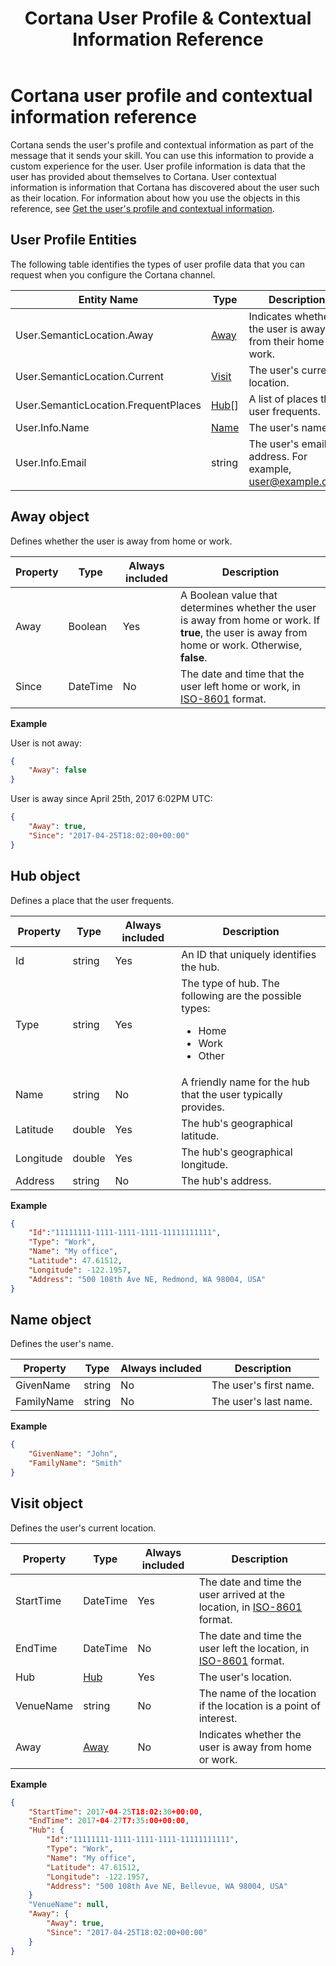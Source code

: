 ﻿---
title: Cortana User Profile & Contextual Information Reference
description: Defines the user profile and contextual information objects.
label: Conceptual
ms.assetid: 41f911c9-b5eb-4cd3-b4d9-2dc7453e3f51
ms.date: 01/24/2019
ms.topic: article
keywords: cortana
---

# Cortana user profile and contextual information reference

Cortana sends the user's profile and contextual information as part of the message that it sends your skill. You can use this information to provide a custom experience for the user. User profile information is data that the user has provided about themselves to Cortana. User contextual information is information that Cortana has discovered about the user such as their location. For information about how you use the objects in this reference, see [Get the user's profile and contextual information](get-user-profile-context.md).


## User Profile Entities

The following table identifies the types of user profile data that you can request when you configure the Cortana channel. 

| Entity Name | Type | Description  
|--|-|-
| User.SemanticLocation.Away | [Away](#away-object) | Indicates whether the user is away from their home or work. 
| User.SemanticLocation.Current | [Visit](#visit-object) | The user's current location. |
| User.SemanticLocation.FrequentPlaces | [Hub](#hub-object)[] | A list of places the user frequents.  
| User.Info.Name | [Name](#name-object)| The user's name. |
| User.Info.Email | string | The user's email address. For example, user@example.com. |


## Away object

Defines whether the user is away from home or work.

| Property | Type | Always included | Description 
|-|-|-|-
| Away | Boolean | Yes | A Boolean value that determines whether the user is away from home or work. If **true**, the user is away from home or work. Otherwise, **false**.
| Since | DateTime | No | The date and time that the user left home or work, in [ISO-8601](https://en.wikipedia.org/wiki/ISO_8601) format.

**Example**

User is not away:

```json
{
    "Away": false
}
```

User is away since April 25th, ‎2017‎ ‎6:‎02‎PM UTC:

```json
{
    "Away": true,
    "Since": "2017-04-25T18:02:00+00:00"
}
```


## Hub object 


Defines a place that the user frequents.

| Property | Type | Always included | Description 
|-|-|-|-
| Id | string | Yes | An ID that uniquely identifies the hub. |
| Type | string | Yes | The type of hub. The following are the possible types:<ul><li>Home</li><li>Work</li><li>Other</li> 
| Name | string | No | A friendly name for the hub that the user typically provides. |
| Latitude | double | Yes | The hub's geographical latitude. |
| Longitude | double | Yes | The hub's geographical longitude. |
| Address | string | No | The hub's address. |

**Example**

```json
{
    "Id":"11111111-1111-1111-1111-11111111111",
    "Type": "Work",
    "Name": "My office",
    "Latitude": 47.61512,
    "Longitude": -122.1957,
    "Address": "500 108th Ave NE, Redmond, WA 98004, USA"
}
```


## Name object

Defines the user's name.

| Property | Type | Always included | Description
|-|-|-|-
| GivenName | string | No | The user's first name. 
| FamilyName | string | No | The user's last name. 

**Example**

```json
{
    "GivenName": "John",
    "FamilyName": "Smith"
}
```


## Visit object

Defines the user's current location.

| Property | Type | Always included | Description 
|-|-|-|-
| StartTime | DateTime | Yes | The date and time the user arrived at the location, in [ISO-8601](https://en.wikipedia.org/wiki/ISO_8601) format. 
| EndTime | DateTime | No | The date and time the user left the location, in [ISO-8601](https://en.wikipedia.org/wiki/ISO_8601) format. 
| Hub | [Hub](#hub-object) | Yes | The user's location. 
| VenueName | string | No | The name of the location if the location is a point of interest.
| Away | [Away](#away-object) | No | Indicates whether the user is away from home or work. |

**Example**

```json
{
    "StartTime": 2017-04-25T18:02:30+00:00,
    "EndTime": 2017-04-27T7:35:00+00:00,
    "Hub": {
        "Id":"11111111-1111-1111-1111-11111111111",
        "Type": "Work",
        "Name": "My office",
        "Latitude": 47.61512,
        "Longitude": -122.1957,
        "Address": "500 108th Ave NE, Bellevue, WA 98004, USA"
    }
    "VenueName": null,
    "Away": {
        "Away": true,
        "Since": "2017-04-25T18:02:00+00:00"
    }
}
```
